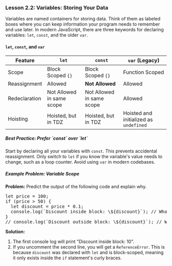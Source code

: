### Lesson 2.2: Variables: Storing Your Data
<p>Variables are named containers for storing data. Think of them as labeled boxes where you can keep information your program needs to remember and use later. In modern JavaScript, there are three keywords for declaring variables: <code class="prose-inline-code">let</code>, <code class="prose-inline-code">const</code>, and the older <code class="prose-inline-code">var</code>.</p>

<h4><code>let</code>, <code>const</code>, and <code>var</code></h4>
<div class="overflow-x-auto">
    <table class="w-full text-left border-collapse">
        <thead>
            <tr><th class="border p-2 bg-gray-100">Feature</th><th class="border p-2 bg-gray-100"><code>let</code></th><th class="border p-2 bg-gray-100"><code>const</code></th><th class="border p-2 bg-gray-100"><code>var</code> (Legacy)</th></tr>
        </thead>
        <tbody>
            <tr><td class="border p-2 font-semibold">Scope</td><td class="border p-2">Block Scoped <code class="prose-inline-code">{}</code></td><td class="border p-2">Block Scoped <code class="prose-inline-code">{}</code></td><td class="border p-2">Function Scoped</td></tr>
            <tr><td class="border p-2 font-semibold">Reassignment</td><td class="border p-2">Allowed</td><td class="border p-2"><strong>Not Allowed</strong></td><td class="border p-2">Allowed</td></tr>
            <tr><td class="border p-2 font-semibold">Redeclaration</td><td class="border p-2">Not Allowed in same scope</td><td class="border p-2">Not Allowed in same scope</td><td class="border p-2">Allowed</td></tr>
            <tr><td class="border p-2 font-semibold">Hoisting</td><td class="border p-2">Hoisted, but in TDZ</td><td class="border p-2">Hoisted, but in TDZ</td><td class="border p-2">Hoisted and initialized as <code class="prose-inline-code">undefined</code></td></tr>
        </tbody>
    </table>
</div>

<h5 class="mt-6">Best Practice: Prefer `const` over `let`</h5>
<p>Start by declaring all your variables with <code class="prose-inline-code">const</code>. This prevents accidental reassignment. Only switch to <code class="prose-inline-code">let</code> if you know the variable's value needs to change, such as a loop counter. Avoid using <code class="prose-inline-code">var</code> in modern codebases.</p>

<h5>Example Problem: Variable Scope</h5>
<p><strong>Problem:</strong> Predict the output of the following code and explain why.</p>
<pre class="prose-code-block">let price = 100;
if (price > 50) {
  let discount = price * 0.1;
  console.log(`Discount inside block: \${discount}`); // What prints here?
}
// console.log(`Discount outside block: \${discount}`); // What happens if you uncomment this line?</pre>
<p><strong>Solution:</strong></p>
<ol class="list-decimal list-inside">
    <li>The first console log will print "Discount inside block: 10".</li>
    <li>If you uncomment the second line, you will get a <code class="prose-inline-code">ReferenceError</code>. This is because <code class="prose-inline-code">discount</code> was declared with <code class="prose-inline-code">let</code> and is block-scoped, meaning it only exists inside the <code class="prose-inline-code">if</code> statement's curly braces.</li>
</ol>
